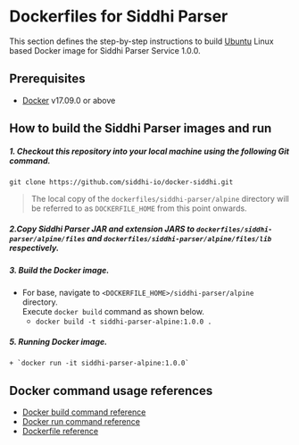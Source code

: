 # Dockerfiles for Siddhi Parser #

This section defines the step-by-step instructions to build [Ubuntu](https://hub.docker.com/_/ubuntu/) Linux based Docker image for Siddhi Parser Service 1.0.0.

## Prerequisites

* [Docker](https://www.docker.com/get-docker) v17.09.0 or above

## How to build the Siddhi Parser images and run

##### 1. Checkout this repository into your local machine using the following Git command.

```
git clone https://github.com/siddhi-io/docker-siddhi.git
```

>The local copy of the `dockerfiles/siddhi-parser/alpine` directory will be referred to as `DOCKERFILE_HOME` from this point onwards.

##### 2.Copy Siddhi Parser JAR and extension JARS to `dockerfiles/siddhi-parser/alpine/files` and `dockerfiles/siddhi-parser/alpine/files/lib` respectively.

##### 3. Build the Docker image.

- For base, navigate to `<DOCKERFILE_HOME>/siddhi-parser/alpine` directory. <br>
  Execute `docker build` command as shown below.
    + `docker build -t siddhi-parser-alpine:1.0.0 .`
    
##### 5. Running Docker image.

    + `docker run -it siddhi-parser-alpine:1.0.0`

## Docker command usage references

* [Docker build command reference](https://docs.docker.com/engine/reference/commandline/build/)
* [Docker run command reference](https://docs.docker.com/engine/reference/run/)
* [Dockerfile reference](https://docs.docker.com/engine/reference/builder/)